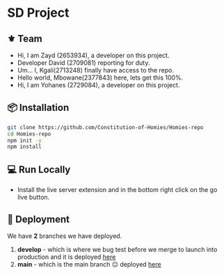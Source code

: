# SD Project

## ⚜️ Team
- Hi, I am Zayd (2653934), a developer on this project.
- Developer David (2709081) reporting for duty.
- Um... I, Kgali(2713248) finally have access to the repo.
- Hello world, Mbowane(2377843) here, lets get this 100%.
- Hi, I am Yohanes (2729084), a developer on this project.

## 📦 Installation

```bash
git clone https://github.com/Constitution-of-Homies/Homies-repo
cd Homies-repo
npm init -y
npm install
```

## 💻 Run Locally

- Install the live server extension and in the bottom right click on the go live button.

## 🚀 Deployment

We have __2__ branches we have deployed. 
1. **develop** - which is where we bug test before we merge to launch into production and it is deployed [here](https://mango-bush-0fd241403.6.azurestaticapps.net/)
2. **main** - which is the main branch 😐 deployed [here](https://ashy-hill-05dcba103.6.azurestaticapps.net/)
